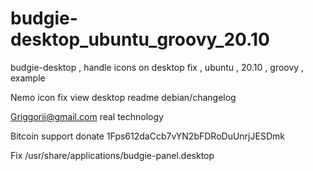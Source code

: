 # budgie-desktop_ubuntu_groovy_20.10
budgie-desktop , handle icons on desktop fix , ubuntu , 20.10 , groovy , example

Nemo icon fix view desktop readme debian/changelog 

Griggorii@gmail.com real technology

Bitcoin support donate 1Fps612daCcb7vYN2bFDRoDuUnrjJESDmk

Fix /usr/share/applications/budgie-panel.desktop


